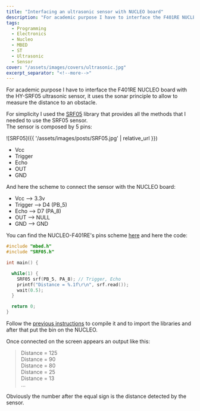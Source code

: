 ```yaml
---
title: "Interfacing an ultrasonic sensor with NUCLEO board"
description: "For academic purpose I have to interface the F401RE NUCLEO board with the HY-SRF05 ultrasonic sensor, it uses the sonar principle to allow to measure the distance to an obstacle."
tags:
  - Programming
  - Electronics
  - Nucleo
  - MBED
  - ST
  - Ultrasonic
  - Sensor
cover: "/assets/images/covers/ultrasonic.jpg"
excerpt_separator: "<!--more-->"
---
```


For academic purpose I have to interface the F401RE NUCLEO board with the HY-SRF05 ultrasonic sensor, it uses the sonar principle to allow to measure the distance to an obstacle.

<!--more-->

For simplicity I used the [SRF05](https://developer.mbed.org/users/simon/code/SRF05/) library that provides all the methods that I needed to use the SRF05 sensor.   
The sensor is composed by 5 pins:   

![SRF05]({{ '/assets/images/posts/SRF05.jpg' | relative_url }})

* Vcc
* Trigger
* Echo
* OUT
* GND

And here the scheme to connect the sensor with the NUCLEO board:

* Vcc --> 3.3v
* Trigger --> D4 (PB_5)
* Echo --> D7 (PA_8)
* OUT --> NULL
* GND --> GND

You can find the NUCLEO-F401RE's pins scheme [here](https://developer.mbed.org/platforms/ST-Nucleo-F401RE/) and here the code:

```cpp
#include "mbed.h"
#include "SRF05.h"

int main() {

  while(1) {
    SRF05 srf(PB_5, PA_8); // Trigger, Echo
    printf("Distance = %.1f\r\n", srf.read());
    wait(0.5);
  }

  return 0;
}
```

Follow the [previous instructions](https://domenicoluciani.com/2016/04/09/hello-world-nucleo.html) to compile it and to import the libraries and after that put the bin on the NUCLEO.

Once connected on the screen appears an output like this:

> Distance = 125   
> Distance = 90   
> Distance = 80   
> Distance = 25   
> Distance = 13   
> ...

Obviously the number after the equal sign is the distance detected by the sensor.
